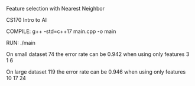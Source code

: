 Feature selection with Nearest Neighbor

CS170 Intro to AI

COMPILE: g++ -std=c++17 main.cpp -o main 

RUN: ./main



On small dataset 74 the error rate can be 0.942 when using only features 3  1  6

On large dataset 119 the error rate can be 0.946 when using only features 10  17  24

